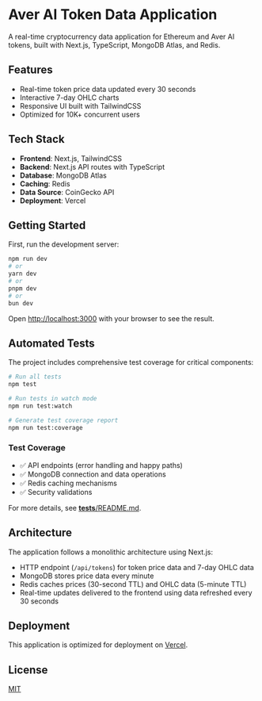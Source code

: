 # Aver AI Token Data Application

A real-time cryptocurrency data application for Ethereum and Aver AI tokens, built with Next.js, TypeScript, MongoDB Atlas, and Redis.

## Features

- Real-time token price data updated every 30 seconds
- Interactive 7-day OHLC charts
- Responsive UI built with TailwindCSS
- Optimized for 10K+ concurrent users

## Tech Stack

- **Frontend**: Next.js, TailwindCSS
- **Backend**: Next.js API routes with TypeScript
- **Database**: MongoDB Atlas
- **Caching**: Redis
- **Data Source**: CoinGecko API
- **Deployment**: Vercel

## Getting Started

First, run the development server:

```bash
npm run dev
# or
yarn dev
# or
pnpm dev
# or
bun dev
```

Open [http://localhost:3000](http://localhost:3000) with your browser to see the result.

## Automated Tests

The project includes comprehensive test coverage for critical components:

```bash
# Run all tests
npm test

# Run tests in watch mode
npm run test:watch

# Generate test coverage report
npm run test:coverage
```

### Test Coverage

- ✅ API endpoints (error handling and happy paths)
- ✅ MongoDB connection and data operations
- ✅ Redis caching mechanisms
- ✅ Security validations

For more details, see [**tests**/README.md](./__tests__/README.md).

## Architecture

The application follows a monolithic architecture using Next.js:

- HTTP endpoint (`/api/tokens`) for token price data and 7-day OHLC data
- MongoDB stores price data every minute
- Redis caches prices (30-second TTL) and OHLC data (5-minute TTL)
- Real-time updates delivered to the frontend using data refreshed every 30 seconds

## Deployment

This application is optimized for deployment on [Vercel](https://vercel.com).

## License

[MIT](LICENSE)
